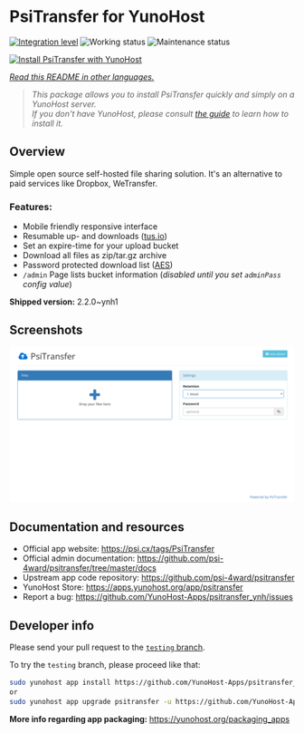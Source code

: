 <!--
N.B.: This README was automatically generated by <https://github.com/YunoHost/apps/tree/master/tools/readme_generator>
It shall NOT be edited by hand.
-->

# PsiTransfer for YunoHost

[![Integration level](https://dash.yunohost.org/integration/psitransfer.svg)](https://dash.yunohost.org/appci/app/psitransfer) ![Working status](https://ci-apps.yunohost.org/ci/badges/psitransfer.status.svg) ![Maintenance status](https://ci-apps.yunohost.org/ci/badges/psitransfer.maintain.svg)

[![Install PsiTransfer with YunoHost](https://install-app.yunohost.org/install-with-yunohost.svg)](https://install-app.yunohost.org/?app=psitransfer)

*[Read this README in other languages.](./ALL_README.md)*

> *This package allows you to install PsiTransfer quickly and simply on a YunoHost server.*  
> *If you don't have YunoHost, please consult [the guide](https://yunohost.org/install) to learn how to install it.*

## Overview

Simple open source self-hosted file sharing solution. It's an alternative to paid services like Dropbox, WeTransfer.

### Features:

- Mobile friendly responsive interface
- Resumable up- and downloads ([tus.io](https://tus.io))
- Set an expire-time for your upload bucket
- Download all files as zip/tar.gz archive
- Password protected download list ([AES](https://en.wikipedia.org/wiki/Advanced_Encryption_Standard))
- `/admin` Page lists bucket information (_disabled until you set `adminPass` config value_)


**Shipped version:** 2.2.0~ynh1

## Screenshots

![Screenshot of PsiTransfer](./doc/screenshots/screenshot.png)

## Documentation and resources

- Official app website: <https://psi.cx/tags/PsiTransfer>
- Official admin documentation: <https://github.com/psi-4ward/psitransfer/tree/master/docs>
- Upstream app code repository: <https://github.com/psi-4ward/psitransfer>
- YunoHost Store: <https://apps.yunohost.org/app/psitransfer>
- Report a bug: <https://github.com/YunoHost-Apps/psitransfer_ynh/issues>

## Developer info

Please send your pull request to the [`testing` branch](https://github.com/YunoHost-Apps/psitransfer_ynh/tree/testing).

To try the `testing` branch, please proceed like that:

```bash
sudo yunohost app install https://github.com/YunoHost-Apps/psitransfer_ynh/tree/testing --debug
or
sudo yunohost app upgrade psitransfer -u https://github.com/YunoHost-Apps/psitransfer_ynh/tree/testing --debug
```

**More info regarding app packaging:** <https://yunohost.org/packaging_apps>
